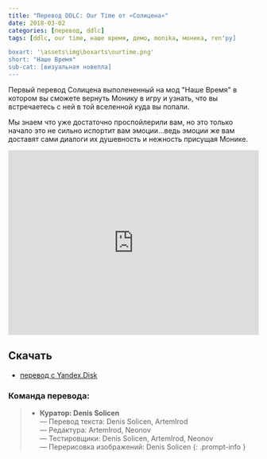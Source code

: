 ```yaml
---
title: "Перевод DDLC: Our Time от «Солицена»"
date: 2018-03-02
categories: [перевод, ddlc]
tags: [ddlc, our time, наше время, демо, monika, моника, ren'py]

boxart: '\assets\img\boxarts\ourtime.png'
short: "Наше Время"
sub-cat: [визуальная новелла]
---
```

Первый перевод Солицена выполененный на мод "Наше Время" в котором вы сможете вернуть Монику в игру и узнать, что вы встречаетесь с ней в той вселенной куда вы попали.

Мы знаем что уже достаточно проспойлерили вам, но это только начало это не сильно испортит вам эмоции...ведь эмоции же вам доставят сами диалоги их душевность и нежность присущая Монике.

<iframe width="100%" height="371px" src="https://www.youtube.com/embed/oxLfatfg8xw?start=0&loop=1&rel=0&" frameborder="0" allow="accelerometer; encrypted-media; gyroscope; picture-in-picture" allowfullscreen rel=0 class="video"></iframe>

## Скачать
* [перевод с Yandex.Disk](https://yadi.sk/d/2oBmUGV03TUVB3)

### Команда перевода:
> * **Куратор: Denis Solicen** 
<br> — Перевод текста: Denis Solicen, ArtemIrod
<br> — Редактура: ArtemIrod, Neonov
<br> — Тестировщики: Denis Solicen, ArtemIrod, Neonov
<br> — Перерисовка изображений: Denis Solicen
{: .prompt-info }